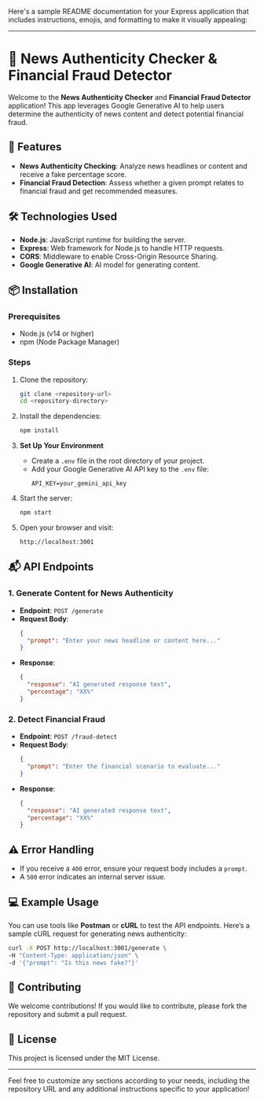 Here's a sample README documentation for your Express application that includes instructions, emojis, and formatting to make it visually appealing:

---

# 📰 **News Authenticity Checker & Financial Fraud Detector**

Welcome to the **News Authenticity Checker** and **Financial Fraud Detector** application! This app leverages Google Generative AI to help users determine the authenticity of news content and detect potential financial fraud. 

## 🚀 **Features**
- **News Authenticity Checking**: Analyze news headlines or content and receive a fake percentage score.
- **Financial Fraud Detection**: Assess whether a given prompt relates to financial fraud and get recommended measures.

## 🛠️ **Technologies Used**
- **Node.js**: JavaScript runtime for building the server.
- **Express**: Web framework for Node.js to handle HTTP requests.
- **CORS**: Middleware to enable Cross-Origin Resource Sharing.
- **Google Generative AI**: AI model for generating content.

## 📦 **Installation**

### Prerequisites
- Node.js (v14 or higher)
- npm (Node Package Manager)

### Steps
1. Clone the repository:
   ```bash
   git clone <repository-url>
   cd <repository-directory>
   ```

2. Install the dependencies:
   ```bash
   npm install
   ```

3. **Set Up Your Environment**
   - Create a `.env` file in the root directory of your project.
   - Add your Google Generative AI API key to the `.env` file:
     ```
     API_KEY=your_gemini_api_key
     ```

4. Start the server:
   ```bash
   npm start
   ```

5. Open your browser and visit:
   ```
   http://localhost:3001
   ```

## 📬 **API Endpoints**

### 1. **Generate Content for News Authenticity**
- **Endpoint**: `POST /generate`
- **Request Body**:
   ```json
   {
     "prompt": "Enter your news headline or content here..."
   }
   ```
- **Response**:
   ```json
   {
     "response": "AI generated response text",
     "percentage": "XX%"
   }
   ```

### 2. **Detect Financial Fraud**
- **Endpoint**: `POST /fraud-detect`
- **Request Body**:
   ```json
   {
     "prompt": "Enter the financial scenario to evaluate..."
   }
   ```
- **Response**:
   ```json
   {
     "response": "AI generated response text",
     "percentage": "XX%"
   }
   ```

## ⚠️ **Error Handling**
- If you receive a `400` error, ensure your request body includes a `prompt`.
- A `500` error indicates an internal server issue.

## 💻 **Example Usage**
You can use tools like **Postman** or **cURL** to test the API endpoints. Here’s a sample cURL request for generating news authenticity:
```bash
curl -X POST http://localhost:3001/generate \
-H "Content-Type: application/json" \
-d '{"prompt": "Is this news fake?"}'
```

## 🎉 **Contributing**
We welcome contributions! If you would like to contribute, please fork the repository and submit a pull request.

## 📄 **License**
This project is licensed under the MIT License.

---

Feel free to customize any sections according to your needs, including the repository URL and any additional instructions specific to your application!
